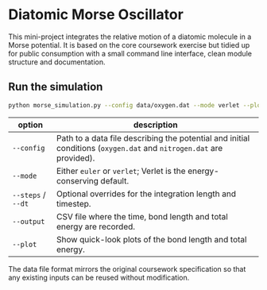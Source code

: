 # Diatomic Morse Oscillator

This mini-project integrates the relative motion of a diatomic molecule in a
Morse potential.  It is based on the core coursework exercise but tidied up for
public consumption with a small command line interface, clean module structure
and documentation.

## Run the simulation

```bash
python morse_simulation.py --config data/oxygen.dat --mode verlet --plot
```

| option | description |
| ------ | ----------- |
| `--config` | Path to a data file describing the potential and initial conditions (`oxygen.dat` and `nitrogen.dat` are provided). |
| `--mode` | Either `euler` or `verlet`; Verlet is the energy-conserving default. |
| `--steps` / `--dt` | Optional overrides for the integration length and timestep. |
| `--output` | CSV file where the time, bond length and total energy are recorded. |
| `--plot` | Show quick-look plots of the bond length and total energy. |

The data file format mirrors the original coursework specification so that any
existing inputs can be reused without modification.
